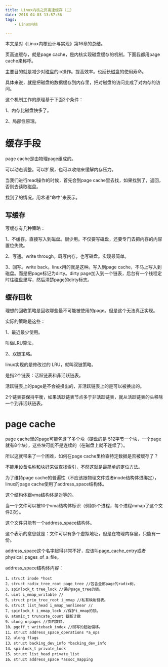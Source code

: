 ```yaml
---
title: Linux内核之页高速缓存（二）
date: 2018-04-03 13:57:56
tags:
	- Linux内核

---
```




本文是对《Linux内核设计与实现》第16章的总结。

页高速缓存，就是page cache，是内核实现磁盘缓存的机制。下面我都用page cache来称呼。

主要目的就是减少对磁盘的io操作。提高效率。也延长磁盘的使用寿命。

具体来说，就是把磁盘的数据缓存到内存里，把对磁盘的访问变成了对内存的访问。

这个机制工作的原理基于下面2个条件：

1、内存比磁盘快多了。

2、局部性原理。

# 缓存手段

page cache是由物理page组成的。

可以动态调整。可以扩展，也可以收缩来缓解内存压力。

当我们进行read操作的时候，首先会到page cache里去找，如果找到了，返回，否则去读取磁盘。

找到了的情况，用术语“命中”来表示。

## 写缓存

写缓存有几种策略：

1、不缓存。直接写入到磁盘。很少用。不仅要写磁盘，还要专门去把内存的内容置位失效。

2、写通。write through。既写内存，也写磁盘。实现最简单。

3、回写。write back。linux用的就是这种。写入到page cache，不马上写入到磁盘。而是把page标记为dirty。dirty page加入到一个链表，后台有一个线程定时往磁盘里写，然后清楚page的dirty标志。

## 缓存回收

理想的回收策略是回收哪些最不可能被使用的page。但是这个无法真正实现。

实际的策略是这些：

1、最近最少使用。

叫做LRU算法。

2、双链策略。

linux实现的是修改过的 LRU，就叫双链策略。

是指2个链表：活跃链表和非活跃链表。

活跃链表上的page是不会被换出的，非活跃链表上的是可以被换出的。

2个链表要保持平衡，如果活跃链表节点多于非活跃链表，就从活跃链表的头移除一个到非活跃链表。

# page cache

page cache里的page可能包含了多个块（硬盘的是 512字节一个块，一个page就有8个块），这些块可能不是连续的（在磁盘上就不连续了）。

所以这就带来了一个困难，如何在page cache里检查特定数据是否被缓存了？

不能用设备名称和块好来做查找索引，不然这就是最简单的定位方法。

为了维持page cache的普遍性（不应该跟物理文件或者inode结构体进绑定），linux的page cache使用了address_space结构体。

这个结构体跟vma结构体是对等的。

当一个文件可以被10个vma结构体标识（例如5个进程，每个进程mmap了这个文件2次）。

这个文件只能有一个address_space结构体。

这个表示的意思就是：文件可以有多个虚拟地址，但是在物理内存里，只能有一份。

address_space这个名字起得非常不好，应该叫page_cache_entry或者physical_pages_of_a_file。



address_space结构体内容：

```
1、struct inode *host 
2、struct radix_tree_root page_tree //包含全部page的radix树。
3、spinlock_t tree_lock //保护page_tree的锁。
4、uint i_mmap_writable //
5、struct prio_tree_root i_mmap //私有映射链表。
6、struct list_head i_mmap_nonlinear //
7、spinlock_t i_mmap_lock //保护i_mmap的锁。
8、atomic_t truncate_count 截断计数
9、ulong nrpages //页的数目。
10、pgoff_t writeback_index //回写的起始偏移。
11、struct address_space_operations *a_ops 
12、ulong flags 
13、struct backing_dev_info *backing_dev_info
14、spinlock_t private_lock 
15、struct list_head private_list
16、struct address_space *assoc_mapping
```



